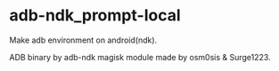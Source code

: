 # adb-ndk_prompt-local
Make adb environment on android(ndk).

ADB binary by adb-ndk magisk module made by osm0sis & Surge1223.
